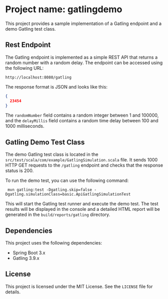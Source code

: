 # Project name: gatlingdemo

This project provides a sample implementation of a Gatling endpoint and a demo Gatling test class.

## Rest Endpoint

The Gatling endpoint is implemented as a simple REST API that returns a random number with a random delay. The endpoint can be accessed using the following URL:

```
http://localhost:8080/gatling
```

The response format is JSON and looks like this:

```json
{
  23454
}
```

The `randomNumber` field contains a random integer between 1 and 100000, and the `delayMillis` field contains a random time delay between 100 and 1000 milliseconds.

## Gatling Demo Test Class

The demo Gatling test class is located in the `src/test/scala/com/example/GatlingSimulation.scala` file. It sends 1000 HTTP GET requests to the `/gatling` endpoint and checks that the response status is 200.

To run the demo test, you can use the following command:

```
 mvn gatling:test -Dgatling.skip=false -Dgatling.simulationClass=basic.ApiGatlingSimulationTest

```

This will start the Gatling test runner and execute the demo test. The test results will be displayed in the console and a detailed HTML report will be generated in the `build/reports/gatling` directory.

## Dependencies

This project uses the following dependencies:

- Spring Boot 3.x
- Gatling 3.9.x

## License

This project is licensed under the MIT License. See the `LICENSE` file for details.
